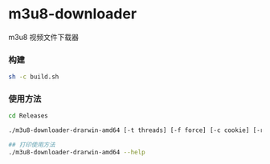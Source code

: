 # m3u8-downloader

m3u8 视频文件下载器

### 构建

```bash
sh -c build.sh
```

### 使用方法

```bash
cd Releases

./m3u8-downloader-drarwin-amd64 [-t threads] [-f force] [-c cookie] [-r referer] [-d dir] [-o name] http(s)://host/xx/index.m3u8

## 打印使用方法
./m3u8-downloader-drarwin-amd64 --help
```
